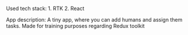Used tech stack:
    1. RTK
    2. React

App description: 
    A tiny app, where you can add humans and assign them tasks.
    Made for training purposes regarding Redux toolkit
